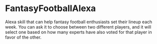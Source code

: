 # FantasyFootballAlexa
Alexa skill that can help fantasy football enthusiasts set their lineup each week. You can ask it to choose between two different players, and it will select one based on how many experts have also voted for that player in favor of the other. 
